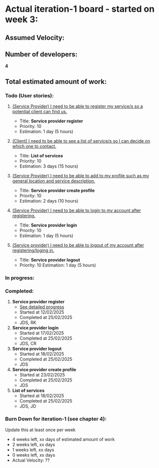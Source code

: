 # Actual iteration-1 board - started on week 3: 

## Assumed Velocity:

## Number of developers:
**4**
## Total estimated amount of work:
 

### Todo (User stories):
1. [(Service Provider) I need to be able to register my service/s so a potential client can find us.](user_stories/us_01_sp_register.md)
    - Title: **Service provider register**
    - Priority: 10
    - Estimation: 1 day (5 hours)

2. [(Client) I need to be able to see a list of service/s so I can decide on which one to contact.](user_stories/us_02_client_list_of_services.md)
    - Title: **List of services**
    - Priority: 10
    - Estimation: 3 days (15 hours)

3. [(Service Provider) I need to be able to add to my profile such as my general location and service description.](user_stories/us_03_sp_create_profile.md)
    - Title: **Service provider create profile**
    - Priority: 10
    - Estimation: 2 days (10 hours)

4. [(Service Provider) I need to be able to login to my account after registering.](user_stories/us_04_sp_login.md)
    - Title: **Service provider login**
    - Priority: 10
    - Estimation: 1 day (5 hours)

5. [(Service provider) I need to be able to logout of my account after registering/loging in.](user_stories/us_05_sp_logout.md)
    - Title: **Service provider logout**
    - Priority: 10
    Estimation: 1 day (5 hours)


### In progress:


### Completed:
1. **Service provider register**
    - [See detailed progress](user_stories/us_sp_register.md)
    - Started at 12/02/2025
    - Completed at 25/02/2025
    - JDS, RK
4. **Service provider login**
    - Started at 17/02/2025
    - Completed at 25/02/2025
    - JDS, CR
5. **Service provider logout**
    - Started at 18/02/2025
    - Completed at 25/02/2025
    - JDS
3. **Service provider create profile**
    - Started at 23/02/2025
    - Completed at 25/02/2025
    - JDS
2. **List of services**
    - Started at 18/02/2025
    - Completed at 25/02/2025
    - JDS, JD

### Burn Down for iteration-1 (see chapter 4):
Update this at least once per week
* 4 weeks left, xx days of estimated amount of work 
* 2 weeks left, xx days
* 1 weeks left, xx days
* 0 weeks left, xx days
* Actual Velocity: ?? 